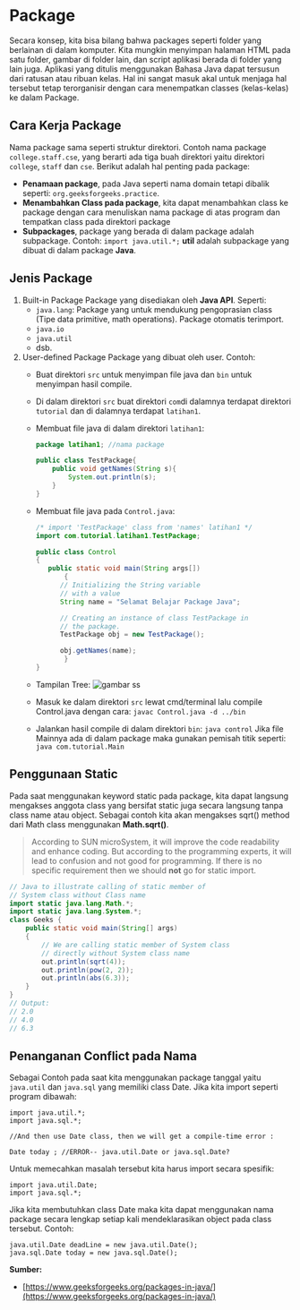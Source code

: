 ﻿# Package
Secara konsep, kita bisa bilang bahwa packages seperti folder yang berlainan di dalam komputer. Kita mungkin menyimpan halaman HTML pada satu folder, gambar di folder lain, dan script aplikasi berada di folder yang lain juga. Aplikasi yang ditulis menggunakan Bahasa Java dapat tersusun dari ratusan atau ribuan kelas. Hal ini sangat masuk akal untuk menjaga hal tersebut tetap terorganisir dengan cara menempatkan classes (kelas-kelas) ke dalam Package.

## Cara Kerja Package
Nama package sama seperti struktur direktori. Contoh nama package `college.staff.cse`, yang berarti ada tiga buah direktori yaitu direktori `college`, `staff` dan `cse`. Berikut adalah hal penting pada package:
- **Penamaan package**, pada Java seperti nama domain tetapi dibalik seperti: `org.geeksforgeeks.practice`.
- **Menambahkan Class pada package**, kita dapat menambahkan class ke package dengan cara menuliskan nama package di atas program dan tempatkan class pada direktori package
- **Subpackages**, package yang berada di dalam package adalah subpackage.
Contoh:
`import java.util.*;`
**util** adalah subpackage yang dibuat di dalam package **Java**.

## Jenis Package
1. Built-in Package
Package yang disediakan oleh **Java API**. Seperti:
	- `java.lang`: Package yang untuk mendukung pengoprasian class (Tipe data primitive, math operations). Package otomatis terimport.
	- `java.io`
	- `java.util`
	- dsb.
2. User-defined Package
Package yang dibuat oleh user. Contoh:
	- Buat direktori `src` untuk menyimpan file java dan `bin` untuk menyimpan hasil compile.
	- Di dalam direktori `src` buat direktori `com`di dalamnya terdapat direktori `tutorial` dan di dalamnya terdapat 	`latihan1`.
	- Membuat file java di dalam direktori `latihan1`:
		```java
		package latihan1; //nama package

		public class TestPackage{
		    public void getNames(String s){        
		        System.out.println(s);        
		    }
		}
		```
	- Membuat file java pada `Control.java`:
		```java
		/* import 'TestPackage' class from 'names' latihan1 */
		import com.tutorial.latihan1.TestPackage;

		public class Control 
		{
		   public static void main(String args[]) 
			   {       
		      // Initializing the String variable 
		      // with a value 
		      String name = "Selamat Belajar Package Java";
      
		      // Creating an instance of class TestPackage in 
		      // the package.
		      TestPackage obj = new TestPackage();
      
		      obj.getNames(name);
			   }
		}
		```
	- Tampilan Tree:
		![gambar ss](https://github.com/helmiz/belajar-java/blob/master/2.Java-Basics/8.Package/Ss.png "Tree image")

	- Masuk ke dalam direktori `src` lewat cmd/terminal lalu compile Control.java dengan cara:
	`javac Control.java -d ../bin`
	- Jalankan hasil compile di dalam direktori `bin`:
	`java control`
	Jika file Mainnya ada di dalam package maka gunakan pemisah titik seperti:
	`java com.tutorial.Main`

## Penggunaan Static
Pada saat menggunakan keyword static pada package, kita dapat langsung mengakses anggota class yang bersifat static juga secara langsung tanpa class name atau object. Sebagai contoh kita akan mengakses sqrt() method dari Math class menggunakan **Math.sqrt()**. 

> According to SUN microSystem, it will improve the code readability and enhance coding. But according to the programming experts, it will lead to confusion and not good for programming. If there is no specific requirement then we should **not** go for static import.

```java
// Java to illustrate calling of static member of 
// System class without Class name 
import static java.lang.Math.*; 
import static java.lang.System.*; 
class Geeks { 
	public static void main(String[] args) 
	{ 
		// We are calling static member of System class 
		// directly without System class name 
		out.println(sqrt(4)); 
		out.println(pow(2, 2)); 
		out.println(abs(6.3)); 
	} 
} 
// Output:
// 2.0
// 4.0
// 6.3
```

## Penanganan Conflict pada Nama
Sebagai Contoh pada saat kita menggunakan package tanggal yaitu `java.util` dan `java.sql` yang memiliki class Date. Jika kita import seperti program dibawah:
```
import java.util.*;
import java.sql.*;

//And then use Date class, then we will get a compile-time error :

Date today ; //ERROR-- java.util.Date or java.sql.Date?
```
Untuk memecahkan masalah tersebut kita harus import secara spesifik:
```
import java.util.Date;
import java.sql.*;
```
Jika kita membutuhkan class Date maka kita dapat menggunakan nama package secara lengkap setiap kali mendeklarasikan object pada class tersebut. Contoh:
```
java.util.Date deadLine = new java.util.Date();
java.sql.Date today = new java.sql.Date();
```

**Sumber:**
- [https://www.geeksforgeeks.org/packages-in-java/](https://www.geeksforgeeks.org/packages-in-java/)
